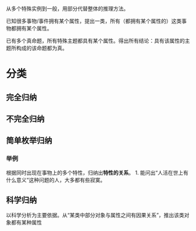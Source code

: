 从多个特殊实例到一般，用部分代替整体的推理方法。

已知很多事物/事件拥有某个属性，提出一类，所有（都拥有某个属性的）这类事物都拥有某个属性。

已有多个真命题，所有特殊主题都具有某个属性。得出所有结论：具有该属性的主题所构成的该命题都为真。

# 分类
## 完全归纳
## 不完全归纳
## 简单枚举归纳
### 举例
根据同时出现在事物上的多个特性，归纳出**特性的关系**。
	1. 能问出“人活在世上有什么意义”这种问题的人，大多都有些寂寞。
## 科学归纳
以科学分析为主要依据。从“某类中部分对象与属性之间有因果关系”，推出该类对象都有某种属性

# 